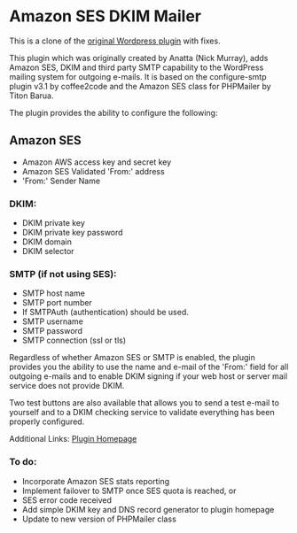 # Amazon SES DKIM Mailer

This is a clone of the [original Wordpress plugin](https://wordpress.org/plugins/amazon-ses-and-dkim-mailer/) with fixes.

This plugin which was originally created by Anatta (Nick Murray), adds Amazon SES, DKIM and third party SMTP capability to the WordPress mailing system for outgoing e-mails. It is based on the configure-smtp plugin v3.1 by coffee2code and the Amazon SES class for PHPMailer by Titon Barua.

The plugin provides the ability to configure the following:

## Amazon SES

* Amazon AWS access key and secret key
* Amazon SES Validated 'From:' address
* 'From:' Sender Name

### DKIM:

* DKIM private key
* DKIM private key password
* DKIM domain
* DKIM selector

### SMTP (if not using SES):

* SMTP host name
* SMTP port number
* If SMTPAuth (authentication) should be used.
* SMTP username
* SMTP password
* SMTP connection (ssl or tls)

Regardless of whether Amazon SES or SMTP is enabled, the plugin provides you the ability to use the name and e-mail of the 'From:' field for all outgoing e-mails and to enable DKIM signing if your web host or server mail service does not provide DKIM.

Two test buttons are also available that allows you to send a test e-mail to yourself and to a DKIM checking service to validate everything has been properly configured.

Additional Links: [Plugin Homepage](https://wordpress.org/plugins/amazon-ses-and-dkim-mailer/)

### To do:

* Incorporate Amazon SES stats reporting
* Implement failover to SMTP once SES quota is reached, or
* SES error code received
* Add simple DKIM key and DNS record generator to plugin homepage
* Update to new version of PHPMailer class
